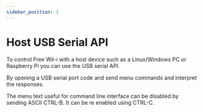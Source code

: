 ```yaml
---
sidebar_position: 3
---
```


# Host USB Serial API

To control Free Wil-i with a host device such as a Linux/Windows PC or Raspberry Pi you can use the USB serial API.

By opening a USB serial port code and send menu commands and interpret the responses.  

The menu text useful for command line interface can be disabled by sending ASCII CTRL-B. It can be re enabled using CTRL-C.
